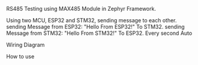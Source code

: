 RS485 Testing using MAX485 Module in Zephyr Framework.

Using two MCU, ESP32 and STM32, sending message to each other.
sending Message from ESP32: "Hello From ESP32!" To STM32.
sending Message from STM32: "Hello From STM32!" To ESP32.
Every second
Auto 

Wiring Diagram

How to use

